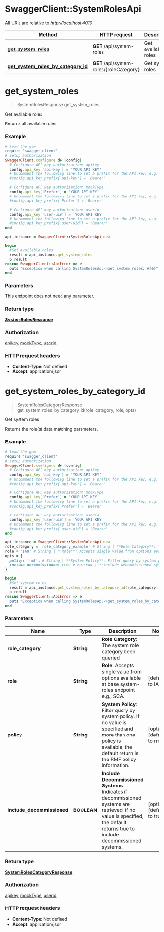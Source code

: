 # SwaggerClient::SystemRolesApi

All URIs are relative to *http://localhost:4010*

Method | HTTP request | Description
------------- | ------------- | -------------
[**get_system_roles**](SystemRolesApi.md#get_system_roles) | **GET** /api/system-roles | Get available roles
[**get_system_roles_by_category_id**](SystemRolesApi.md#get_system_roles_by_category_id) | **GET** /api/system-roles/{roleCategory} | Get system roles

# **get_system_roles**
> SystemRolesResponse get_system_roles

Get available roles

Returns all available roles

### Example
```ruby
# load the gem
require 'swagger_client'
# setup authorization
SwaggerClient.configure do |config|
  # Configure API key authorization: apikey
  config.api_key['api-key'] = 'YOUR API KEY'
  # Uncomment the following line to set a prefix for the API key, e.g. 'Bearer' (defaults to nil)
  #config.api_key_prefix['api-key'] = 'Bearer'

  # Configure API key authorization: mockType
  config.api_key['Prefer'] = 'YOUR API KEY'
  # Uncomment the following line to set a prefix for the API key, e.g. 'Bearer' (defaults to nil)
  #config.api_key_prefix['Prefer'] = 'Bearer'

  # Configure API key authorization: userid
  config.api_key['user-uid'] = 'YOUR API KEY'
  # Uncomment the following line to set a prefix for the API key, e.g. 'Bearer' (defaults to nil)
  #config.api_key_prefix['user-uid'] = 'Bearer'
end

api_instance = SwaggerClient::SystemRolesApi.new

begin
  #Get available roles
  result = api_instance.get_system_roles
  p result
rescue SwaggerClient::ApiError => e
  puts "Exception when calling SystemRolesApi->get_system_roles: #{e}"
end
```

### Parameters
This endpoint does not need any parameter.

### Return type

[**SystemRolesResponse**](SystemRolesResponse.md)

### Authorization

[apikey](../README.md#apikey), [mockType](../README.md#mockType), [userid](../README.md#userid)

### HTTP request headers

 - **Content-Type**: Not defined
 - **Accept**: application/json



# **get_system_roles_by_category_id**
> SystemRolesCategoryResponse get_system_roles_by_category_id(role_category, role, opts)

Get system roles

Returns the role(s) data matching parameters.

### Example
```ruby
# load the gem
require 'swagger_client'
# setup authorization
SwaggerClient.configure do |config|
  # Configure API key authorization: apikey
  config.api_key['api-key'] = 'YOUR API KEY'
  # Uncomment the following line to set a prefix for the API key, e.g. 'Bearer' (defaults to nil)
  #config.api_key_prefix['api-key'] = 'Bearer'

  # Configure API key authorization: mockType
  config.api_key['Prefer'] = 'YOUR API KEY'
  # Uncomment the following line to set a prefix for the API key, e.g. 'Bearer' (defaults to nil)
  #config.api_key_prefix['Prefer'] = 'Bearer'

  # Configure API key authorization: userid
  config.api_key['user-uid'] = 'YOUR API KEY'
  # Uncomment the following line to set a prefix for the API key, e.g. 'Bearer' (defaults to nil)
  #config.api_key_prefix['user-uid'] = 'Bearer'
end

api_instance = SwaggerClient::SystemRolesApi.new
role_category = 'role_category_example' # String | **Role Category**: The system role category been queried
role = 'IAO' # String | **Role**: Accepts single value from options available at base system-roles endpoint e.g., SCA.
opts = { 
  policy: 'rmf', # String | **System Policy**: Filter query by system policy. If no value is specified and more than one policy is available, the default return is the RMF policy information.
  include_decommissioned: true # BOOLEAN | **Include Decommissioned Systems**: Indicates if decommissioned systems are retrieved. If no value is specified, the default returns true to include decommissioned systems.
}

begin
  #Get system roles
  result = api_instance.get_system_roles_by_category_id(role_category, role, opts)
  p result
rescue SwaggerClient::ApiError => e
  puts "Exception when calling SystemRolesApi->get_system_roles_by_category_id: #{e}"
end
```

### Parameters

Name | Type | Description  | Notes
------------- | ------------- | ------------- | -------------
 **role_category** | **String**| **Role Category**: The system role category been queried | 
 **role** | **String**| **Role**: Accepts single value from options available at base system-roles endpoint e.g., SCA. | [default to IAO]
 **policy** | **String**| **System Policy**: Filter query by system policy. If no value is specified and more than one policy is available, the default return is the RMF policy information. | [optional] [default to rmf]
 **include_decommissioned** | **BOOLEAN**| **Include Decommissioned Systems**: Indicates if decommissioned systems are retrieved. If no value is specified, the default returns true to include decommissioned systems. | [optional] [default to true]

### Return type

[**SystemRolesCategoryResponse**](SystemRolesCategoryResponse.md)

### Authorization

[apikey](../README.md#apikey), [mockType](../README.md#mockType), [userid](../README.md#userid)

### HTTP request headers

 - **Content-Type**: Not defined
 - **Accept**: application/json



